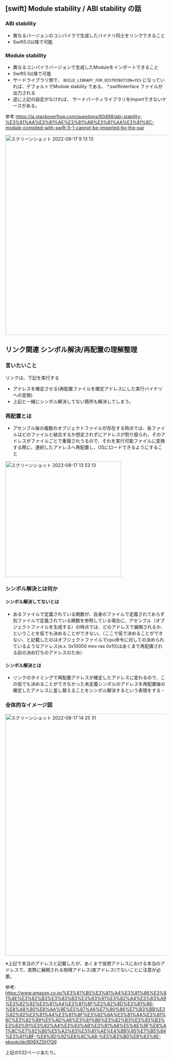 ## [swift] Module stability / ABI stability の話

### ABI stability

- 異なるバージョンのコンパイラで生成したバイナリ同士をリンクできること
- Swift5.0以降で可能

### Module stability 

- 異なるコンパイラバージョンで生成したModuleをインポートできること
- Swift5.1以降で可能
- サードライブラリ側で、 `BUILD_LIBRARY_FOR_DISTRIBUTION=YES` になっていれば、デフォルトでModule stability である、 *.swiftinterface ファイルが出力される
- 逆に上記の設定がなければ、 サードパーティライブラリをimportできないケースがある。

参考 https://ja.stackoverflow.com/questions/60498/abi-stability-%E3%81%AA%E3%81%AE%E3%81%AB%E3%81%AA%E3%81%9C-module-compiled-with-swift-5-1-cannot-be-imported-by-the-swi

<img width="625" alt="スクリーンショット 2022-08-17 9 13 13" src="https://user-images.githubusercontent.com/16571394/185006393-3b66782d-6b9a-4e77-8457-418a062c8f8a.png">

## リンク関連 シンボル解決/再配置の理解整理

### 言いたいこと

リンクは、下記を実行する

- アドレスを確定させる(再配置ファイルを確定アドレスにした実行バイナリへの変換)
- 上記と一緒にシンボル解決してない箇所も解決してしまう。

### 再配置とは

- アセンブル後の複数のオブジェクトファイルが存在する時点では、各ファイルはどのファイルと結合するか想定されずにアドレスが割り振られ、そのアドレスがファイルごとで重複されうるので、それを実行可能ファイルに変換する際に、連続したアドレスへ再配置し、OSにロードできるようにすること

<img width="362" alt="スクリーンショット 2022-08-17 13 53 13" src="https://user-images.githubusercontent.com/16571394/185037560-bb97d460-d797-49c5-8c3e-ab6dd6a7357a.png">

### シンボル解決とは何か

#### シンボル解決してないとは
- あるファイルで定義されている関数が、自身のファイルで定義されておらず別ファイルで定義されている関数を参照している場合に、アセンブル（オブジェクトファイルを生成する）の時点では、どのアドレスで展開されるか、ということを仮でも決めることができない。（ここで仮で決めることができない、と記載したのはオブジェクトファイルでcpu命令に対しての決められているようなアドレス(e.x. 0x10000 mov rax 0x10)はあくまで再配置される前の決め打ちのアドレスのため）

#### シンボル解決とは 
- リンクのタイミングで再配置アドレスが確定したアドレスに変わるので、この仮でも決めることができなかった未定義シンボルのアドレスを再配置後の確定したアドレスに差し替えることをシンボル解決するという表現をする・

### 全体的なイメージ図

<img width="755" alt="スクリーンショット 2022-08-17 14 25 31" src="https://user-images.githubusercontent.com/16571394/185041319-b604a6dc-916c-4edd-954f-52440ca84942.png">

※上記で本当のアドレスと記載したが、あくまで仮想アドレスにおける本当のアドレスで、実際に展開される物理アドレス(実アドレス)でないことに注意が必要。

参考: https://www.amazon.co.jp/%E3%81%B5%E3%81%A4%E3%81%86%E3%81%AE%E3%82%B3%E3%83%B3%E3%83%91%E3%82%A4%E3%83%A9%E3%82%92%E3%81%A4%E3%81%8F%E3%82%8D%E3%81%86-%E8%A8%80%E8%AA%9E%E5%87%A6%E7%90%86%E7%B3%BB%E3%82%92%E3%81%A4%E3%81%8F%E3%82%8A%E3%81%AA%E3%81%8C%E3%82%89%E5%AD%A6%E3%81%B6%E3%82%B3%E3%83%B3%E3%83%91%E3%82%A4%E3%83%AB%E3%81%A8%E5%AE%9F%E8%A1%8C%E7%92%B0%E5%A2%83%E3%81%AE%E4%BB%95%E7%B5%84%E3%81%BF-%E9%9D%92%E6%9C%A8-%E5%B3%B0%E9%83%8E-ebook/dp/B06XZSH7Q9

上記の532ページあたり。

